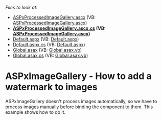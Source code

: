 <!-- default file list -->
*Files to look at*:

* [ASPxProcessedImageGallery.ascx](./CS/Watermark/ASPxProcessedImageGallery.ascx) (VB: [ASPxProcessedImageGallery.ascx](./VB/Watermark/ASPxProcessedImageGallery.ascx))
* **[ASPxProcessedImageGallery.ascx.cs](./CS/Watermark/ASPxProcessedImageGallery.ascx.cs) (VB: [ASPxProcessedImageGallery.ascx](./VB/Watermark/ASPxProcessedImageGallery.ascx))**
* [Default.aspx](./CS/Watermark/Default.aspx) (VB: [Default.aspx](./VB/Watermark/Default.aspx))
* [Default.aspx.cs](./CS/Watermark/Default.aspx.cs) (VB: [Default.aspx](./VB/Watermark/Default.aspx))
* [Global.asax](./CS/Watermark/Global.asax) (VB: [Global.asax.vb](./VB/Watermark/Global.asax.vb))
* [Global.asax.cs](./CS/Watermark/Global.asax.cs) (VB: [Global.asax.vb](./VB/Watermark/Global.asax.vb))
<!-- default file list end -->
# ASPxImageGallery - How to add a watermark to images


ASPxImageGallery doesn't process images automatically, so we have to process images manually before binding the component to them. This example shows how to do it.

<br/>


